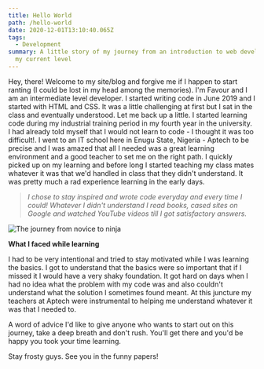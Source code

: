 ```yaml
---
title: Hello World
path: /hello-world
date: 2020-12-01T13:10:40.065Z
tags:
  - Development
summary: A little story of my journey from an introduction to web development to
  my current level
---
```

Hey, there! Welcome to my site/blog and forgive me if I happen to start ranting (I could be lost in my head among the memories). I'm Favour and I am an intermediate level developer. I started writing code in June 2019 and I started with HTML and CSS. It was a little challenging at first but I sat in the class and eventually understood. Let me back up a little. I started learning code during my industrial training period in my fourth year in the university. I had already told myself that I would not learn to code - I thought it was too difficult!. I went to an IT school here in Enugu State, Nigeria - Aptech to be precise and I was amazed that all I needed was a great learning environment and a good teacher to set me on the right path. I quickly picked up on my learning and before long I started teaching my class mates whatever it was that we'd handled in class that they didn't understand. It was pretty much a rad experience learning in the early days.

> *I chose to stay inspired and wrote code everyday and every time I could! Whatever I didn't understand I read books, cased sites on Google and watched YouTube videos till I got satisfactory answers.*

 

![The journey from novice to ninja](images/blog_bg_4.jpg "The road is a long but well travelled one")

**What I faced while learning**

I had to be very intentional and tried to stay motivated while I was learning the basics. I got to understand that the basics were so important that if I missed it I would have a very  shaky foundation. It got hard on days when I had no idea what the problem with my code was and also couldn't understand what the solution I sometimes found meant. At this juncture my teachers at Aptech were instrumental to helping me understand whatever it was that I needed to. 

A word of advice I'd like to give anyone who wants to start out on this journey, take a deep breath and don't rush. You'll get there and you'd be happy you took your time learning.

Stay frosty guys. See you in the funny papers!